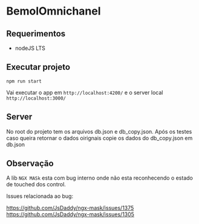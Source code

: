 # BemolOmnichanel

## Requerimentos

- nodeJS LTS

## Executar projeto

`npm run start`

Vai executar o app em `http://localhost:4200/` e o server local `http://localhost:3000/`

## Server

No root do projeto tem os arquivos db.json e db_copy.json. Após os testes caso queira retornar o dados oirignais copie os dados do db_copy.json em db.json

## Observação

A lib `NGX MASk` esta com bug interno onde não esta reconhecendo o estado de touched dos control.

Issues relacionada ao bug:

https://github.com/JsDaddy/ngx-mask/issues/1375
https://github.com/JsDaddy/ngx-mask/issues/1305
